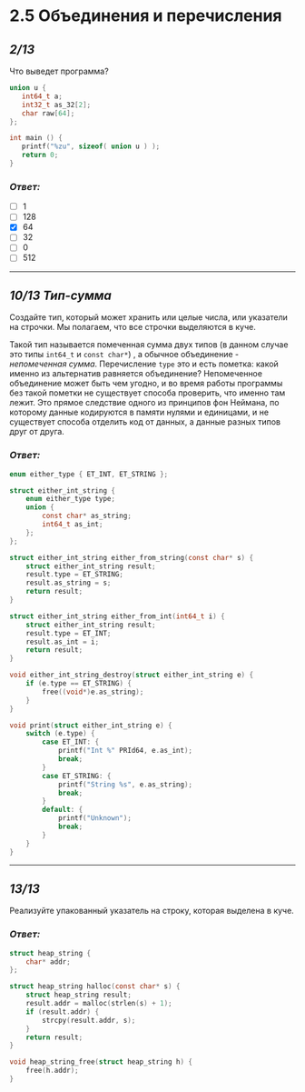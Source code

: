 # 2.5 Объединения и перечисления
## _2/13_

Что выведет программа?

```c
union u {
   int64_t a;
   int32_t as_32[2];
   char raw[64];
};

int main () {
   printf("%zu", sizeof( union u ) );
   return 0;
}
```

### ___Ответ:___

- [ ] 1
- [ ] 128
- [x] 64
- [ ] 32
- [ ] 0
- [ ] 512

---

## _10/13 Тип-сумма_

Создайте тип, который может хранить или целые числа, или указатели на строчки. Мы полагаем, что все строчки выделяются в куче.

Такой тип называется помеченная сумма двух типов (в данном случае это типы `int64_t` и `const char*`) , а обычное объединение - _непомеченная сумма_. Перечисление `type` это и есть пометка: какой именно из альтернатив равняется объединение? Непомеченное объединение может быть чем угодно, и во время работы программы без такой пометки не существует способа проверить, что именно там лежит. Это прямое следствие одного из принципов фон Неймана, по которому данные кодируются в памяти нулями и единицами, и не существует способа отделить код от данных, а данные разных типов друг от друга.

### ___Ответ:___

```c
enum either_type { ET_INT, ET_STRING };

struct either_int_string {
    enum either_type type;
    union {
        const char* as_string;
        int64_t as_int;
    };
};

struct either_int_string either_from_string(const char* s) {
    struct either_int_string result;
    result.type = ET_STRING;
    result.as_string = s;
    return result;
}

struct either_int_string either_from_int(int64_t i) {
    struct either_int_string result;
    result.type = ET_INT;
    result.as_int = i;
    return result;
}

void either_int_string_destroy(struct either_int_string e) {
    if (e.type == ET_STRING) {
        free((void*)e.as_string); 
    }
}

void print(struct either_int_string e) {
    switch (e.type) {
        case ET_INT: {
            printf("Int %" PRId64, e.as_int);
            break;
        }
        case ET_STRING: {
            printf("String %s", e.as_string);
            break;
        }
        default: {
            printf("Unknown");
            break;
        }
    }
}
```

---

## _13/13_

Реализуйте упакованный указатель на строку, которая выделена в куче.

### ___Ответ:___

```c
struct heap_string {
    char* addr;
};

struct heap_string halloc(const char* s) {
    struct heap_string result;
    result.addr = malloc(strlen(s) + 1);
    if (result.addr) {
        strcpy(result.addr, s);
    }
    return result;
}

void heap_string_free(struct heap_string h) {
    free(h.addr);
}
```
